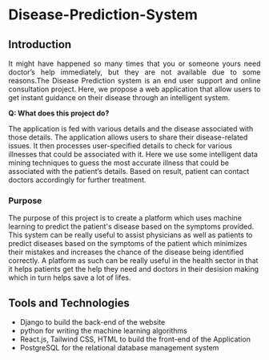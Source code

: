 <h1>Disease-Prediction-System</h1>

<h2>Introduction</h2>
<div align = "justify">
It might have happened so many times that you or
someone yours need doctor’s help immediately, but
they are not available due to some reasons.The
Disease Prediction system is an end user support
and online consultation project. Here, we propose a
web application that allow users to get instant
guidance on their disease through an intelligent
system.</div>

**Q: What does this project do?**

The application is fed with various details
and the disease associated with those
details. The application allows users to
share their disease-related issues. It then
processes user-specified details to check for
various illnesses that could be associated
with it. Here we use some intelligent data
mining techniques to guess the most
accurate illness that could be associated
with the patient’s details. Based on result,
patient can contact doctors accordingly for
further treatment.

<h3>Purpose</h3>
The purpose of this project is to
create a platform which uses
machine learning to predict the
patient's disease based on the
symptoms provided. This system
can be really useful to assist
physicians as well as patients to
predict diseases based on the
symptoms of the patient which
minimizes their mistakes and
increases the chance of the
disease being identified correctly.
A platform as such can be really
useful in the health sector in that
it helps patients get the help they
need and doctors in their desision
making which in turn helps save
a lot of lifes.

<h2>Tools and Technologies</h2>
<ul>
  <li>Django to build the back-end of the website</li>
  <li>python for writing the machine learning algorithms</li>
  <li>React.js, Tailwind CSS, HTML to build the front-end of the Application</li>
  <li>PostgreSQL for the relational database management system</li>
</ul>





